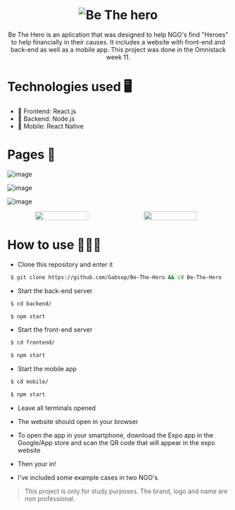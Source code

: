 <h1 align="center">
    <img alt="Be The hero" src="https://user-images.githubusercontent.com/47838241/77866996-bc71c200-720b-11ea-85ec-3ec47bc95b87.png"/>
</h1>

<p align="center">Be The Hero is an aplication that was designed to help NGO's find "Heroes" to help financially in their causes. It includes a website with front-end and back-end as well as a mobile app. This project was done in the Omnistack week 11.</p>

# Technologies used 🖥
- :rocket: Frontend: React.js
- :rocket: Backend: Node.js
- :rocket: Mobile: React Native

# Pages 🦸

![image](https://user-images.githubusercontent.com/47838241/77866953-86344280-720b-11ea-8ecb-de13fe58f584.png)

![image](https://user-images.githubusercontent.com/47838241/77867562-268b6680-720e-11ea-806d-34a1285066cc.png)

![image](https://user-images.githubusercontent.com/47838241/77867580-373bdc80-720e-11ea-80d5-d148d6d8dfae.png)

<div style="display: flex" align="center">
  <img src="https://user-images.githubusercontent.com/47838241/77867588-43c03500-720e-11ea-8119-2494c14777fd.png" width="49%"/>
  <img src="https://user-images.githubusercontent.com/47838241/77867619-62263080-720e-11ea-9f0f-6661c2d5573d.png" width="49%"/>
</div>

# How to use 👨🏻‍💻
- Clone this repository and enter it
```bash
 $ git clone https://github.com/Gabsop/Be-The-Hero && cd Be-The-Hero
 ```
- Start the back-end server
```bash
 $ cd backend/
 ```
```bash
 $ npm start
 ```
 - Start the front-end server
```bash
 $ cd frontend/
 ```
```bash
 $ npm start
 ```
 - Start the mobile app
```bash
 $ cd mobile/
 ```
```bash
 $ npm start
 ```
 - Leave all terminals opened
 - The website should open in your browser
 - To open the app in your smartphone, download the Expo app in the Google/App store and scan the QR code that will appear in the expo website
 
 - Then your in!
 - I've included some example cases in two NGO's

<blockquote alt="[ignore]">
  <p>
    This project is only for study purposes. The brand, logo and name are non professional.
  </p>
</blockquote>
